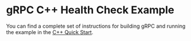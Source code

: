 # gRPC C++ Health Check Example

You can find a complete set of instructions for building gRPC and running the
example in the [C++ Quick Start][].

[C++ Quick Start]: https://grpc.io/docs/languages/cpp/quickstart
